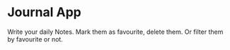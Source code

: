 # Journal App

Write your daily Notes.
Mark them as favourite, delete them.
Or filter them by favourite or not.

